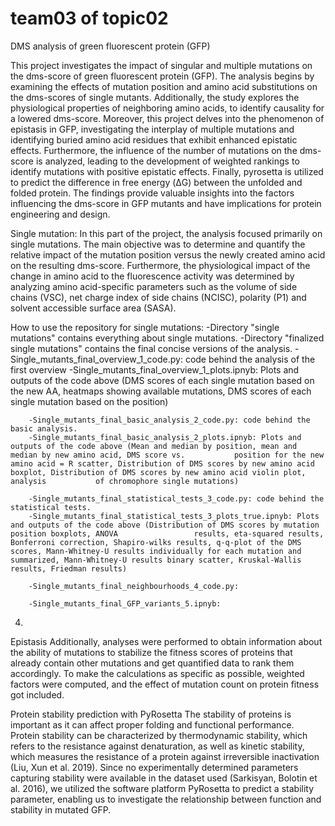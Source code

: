 # team03 of topic02 
DMS analysis of green fluorescent protein (GFP)

This project investigates the impact of singular and multiple mutations on the dms-score of green fluorescent protein (GFP). The analysis begins by examining the effects of mutation position and amino acid substitutions on the dms-scores of single mutants. Additionally, the study explores the physiological properties of neighboring amino acids, to identify causality for a lowered dms-score. Moreover, this project delves into the phenomenon of epistasis in GFP, investigating the interplay of multiple mutations and identifying buried amino acid residues that exhibit enhanced epistatic effects. Furthermore, the influence of the number of mutations on the dms-score is analyzed, leading to the development of weighted rankings to identify mutations with positive epistatic effects. Finally, pyrosetta is utilized to predict the difference in free energy (ΔG) between the unfolded and folded protein. The findings provide valuable insights into the factors influencing the dms-score in GFP mutants and have implications for protein engineering and design.

Single mutation:
In this part of the project, the analysis focused primarily on single mutations. The main objective was to determine and quantify the relative impact of the mutation position versus the newly created amino acid on the resulting dms-score. Furthermore, the physiological impact of the change in amino acid to the fluorescence activity was determined by analyzing amino acid-specific parameters such as the volume of side chains (VSC), net charge index of side chains (NCISC), polarity (P1) and solvent accessible surface area (SASA).
 
How to use the repository for single mutations:
	-Directory "single mutations" contains everything about single mutations.
	-Directory "finalized single mutations" contains the final concise versions of the analysis.
    	-Single_mutants_final_overview_1_code.py: code behind the analysis of the first overview 
	 	-Single_mutants_final_overview_1_plots.ipnyb: Plots and outputs of the code above (DMS scores of each single mutation based on the new AA, heatmaps showing available 			 mutations, DMS scores of each single mutation based on the position)
   
	 	-Single_mutants_final_basic_analysis_2_code.py: code behind the basic analysis.
   		-Single_mutants_final_basic_analysis_2_plots.ipnyb: Plots and outputs of the code above (Mean and median by position, mean and median by new amino acid, DMS score vs. 			 position for the new amino acid = R scatter, Distribution of DMS scores by new amino acid boxplot, Distribution of DMS scores by new amino acid violin plot, analysis 			 of chromophore single mutations)
	 
	 	-Single_mutants_final_statistical_tests_3_code.py: code behind the statistical tests.
   		-Single_mutants_final_statistical_tests_3_plots_true.ipnyb: Plots and outputs of the code above (Distribution of DMS scores by mutation position boxplots, ANOVA 				 results, eta-squared results, Bonferroni correction, Shapiro-wilks results, q-q-plot of the DMS scores, Mann-Whitney-U results individually for each mutation and 				 summarized, Mann-Whitney-U results binary scatter, Kruskal-Wallis results, Friedman results)
	 
	 	-Single_mutants_final_neighbourhoods_4_code.py: 

   		-Single_mutants_final_GFP_variants_5.ipnyb: 
 4) 

Epistasis
Additionally, analyses were performed to obtain information about the ability of mutations to stabilize the fitness scores of proteins that already contain other mutations and get quantified data to rank them accordingly. To make the calculations as specific as possible, weighted factors were computed, and the effect of mutation count on protein fitness got included.

Protein stability prediction with PyRosetta 
The stability of proteins is important as it can affect proper folding and functional performance. Protein stability can be characterized by thermodynamic stability, which refers to the resistance against denaturation, as well as kinetic stability, which measures the resistance of a protein against irreversible inactivation (Liu, Xun et al. 2019). Since no experimentally determined parameters capturing stability were available in the dataset used (Sarkisyan, Bolotin et al. 2016), we utilized the software platform PyRosetta to predict a stability parameter, enabling us to investigate the relationship between function and stability in mutated GFP. 
